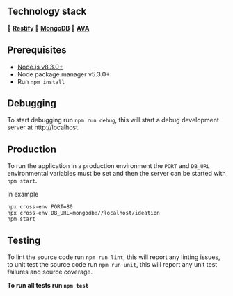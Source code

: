 ## Technology stack

**📏 [Restify](http://restify.com/) 🐐 [MongoDB](https://www.mongodb.com/) 🚨 [AVA](https://github.com/avajs/ava/)**

## Prerequisites

- [Node.js v8.3.0+](https://nodejs.org/)
- Node package manager v5.3.0+
- Run `npm install`

## Debugging

To start debugging run `npm run debug`, this will start a debug development server at http://localhost.

## Production

To run the application in a production environment the `PORT` and `DB_URL` environmental variables must be set and then the server can be started with `npm start`.

In example

```
npx cross-env PORT=80
npx cross-env DB_URL=mongodb://localhost/ideation
npm start
```

## Testing

To lint the source code run `npm run lint`, this will report any linting issues, to unit test the source code run `npm run unit`, this will report any unit test failures and source coverage.

**To run all tests run `npm test`**
